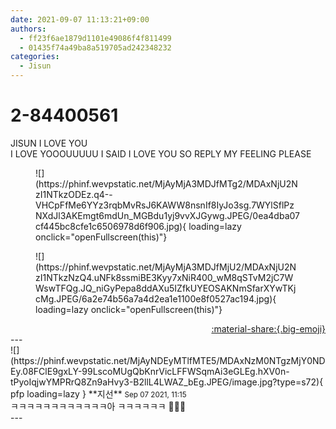 ```yaml
---
date: 2021-09-07 11:13:21+09:00
authors:
  - ff23f6ae1879d1101e49086f4f811499
  - 01435f74a49ba8a519705ad242348232
categories:
  - Jisun
---
```


# 2-84400561

<div class="post-container" markdown="1">
<div class="content-container md-sidebar__scrollwrap" markdown="1">

JISUN I LOVE YOU<br>I LOVE YOOOUUUUU I SAID I LOVE YOU SO REPLY MY FEELING PLEASE
<figure markdown="1">
![](https://phinf.wevpstatic.net/MjAyMjA3MDJfMTg2/MDAxNjU2NzI1NTkzODEz.q4--VHCpFfMe6YYz3rqbMvRsJ6KAWW8nsnIf8IyJo3sg.7WYlSflPzNXdJl3AKEmgt6mdUn_MGBdu1yj9vvXJGywg.JPEG/0ea4dba07cf445bc8cfe1c6506978d6f906.jpg){ loading=lazy onclick="openFullscreen(this)"}
</figure>

<figure markdown="1">
![](https://phinf.wevpstatic.net/MjAyMjA3MDJfMjU2/MDAxNjU2NzI1NTkzNzQ4.uNFk8ssmiBE3Kyy7xNiR400_wM8qSTvM2jC7WWswTFQg.JQ_niGyPepa8ddAXu5IZfkUYEOSAKNmSfarXYwTKjcMg.JPEG/6a2e74b56a7a4d2ea1e1100e8f0527ac194.jpg){ loading=lazy onclick="openFullscreen(this)"}
</figure>


</div>
</div>

<div style="text-align: right;" markdown="1">
<a href="https://weverse.io/fromis9/fanpost/2-84400561" style="text-align: right;">:material-share:{.big-emoji}</a>
</div>
---

<div class="comments-container md-sidebar__scrollwrap" markdown="1">
<div class="comment" markdown="1">
<div class='id-container' markdown="1">
![](https://phinf.wevpstatic.net/MjAyNDEyMTlfMTE5/MDAxNzM0NTgzMjY0NDEy.08FClE9gxLY-99LscoMUgQbKnrVicLFFWSqmAi3eGLEg.hXV0n-tPyoIqjwYMPRrQ8Zn9aHvy3-B2llL4LWAZ_bEg.JPEG/image.jpg?type=s72){ pfp loading=lazy }
**<span class="artist">지선</span>** <small>Sep 07 2021, 11:15</small><br>
</div>
<div class='comment-body' markdown="1">
ㅋㅋㅋㅋㅋㅋㅋㅋㅋㅋㅋㅋ아 ㅋㅋㅋㅋㅋㅋ 💋💋💋
</div>
</div>
</div>
---
